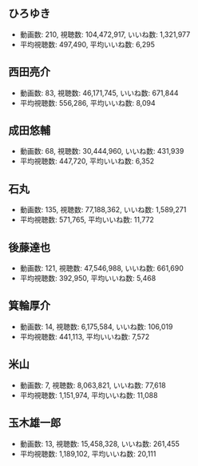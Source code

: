 ## ひろゆき

-   動画数: 210, 視聴数: 104,472,917, いいね数: 1,321,977
-   平均視聴数: 497,490, 平均いいね数: 6,295

## 西田亮介

-   動画数: 83, 視聴数: 46,171,745, いいね数: 671,844
-   平均視聴数: 556,286, 平均いいね数: 8,094

## 成田悠輔

-   動画数: 68, 視聴数: 30,444,960, いいね数: 431,939
-   平均視聴数: 447,720, 平均いいね数: 6,352

## 石丸

-   動画数: 135, 視聴数: 77,188,362, いいね数: 1,589,271
-   平均視聴数: 571,765, 平均いいね数: 11,772

## 後藤達也

-   動画数: 121, 視聴数: 47,546,988, いいね数: 661,690
-   平均視聴数: 392,950, 平均いいね数: 5,468

## 箕輪厚介

-   動画数: 14, 視聴数: 6,175,584, いいね数: 106,019
-   平均視聴数: 441,113, 平均いいね数: 7,572

## 米山

-   動画数: 7, 視聴数: 8,063,821, いいね数: 77,618
-   平均視聴数: 1,151,974, 平均いいね数: 11,088

## 玉木雄一郎

-   動画数: 13, 視聴数: 15,458,328, いいね数: 261,455
-   平均視聴数: 1,189,102, 平均いいね数: 20,111


